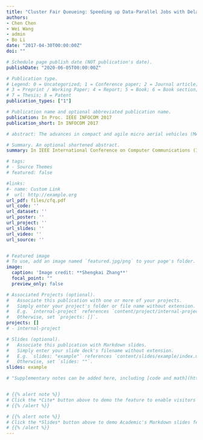 ```yaml
---
title: "Cluster Fair Queueing: Speeding up Data-Parallel Jobs with Delay Guarantees"
authors:
- Chen Chen
- Wei Wang
- admin
- Bo Li
date: "2017-04-30T00:00:00Z"
doi: ""

# Schedule page publish date (NOT publication's date).
publishDate: "2020-06-05T00:00:00Z"

# Publication type.
# Legend: 0 = Uncategorized; 1 = Conference paper; 2 = Journal article;
# 3 = Preprint / Working Paper; 4 = Report; 5 = Book; 6 = Book section;
# 7 = Thesis; 8 = Patent
publication_types: ["1"]

# Publication name and optional abbreviated publication name.
publication: In Proc. IEEE INFOCOM 2017
publication_short: In INFOCOM 2017

# abstract: The advances in compact and agile micro aerial vehicles (MAVs) have shown great potential in replacing humans for labor-intensive or dangerous indoor investigation, such as warehouse management and fire rescue. However, the design of a state estimation system that enables autonomous flight in such dim or smoky environments presents a conundrum:.

# Summary. An optional shortened abstract.
summary: In IEEE International Conference on Computer Communications (INFOCOM) 2017

# tags:
# - Source Themes
# featured: false

#links:
#- name: Custom Link
#  url: http://example.org
url_pdf: files/cfq.pdf
url_code: ''
url_dataset: ''
url_poster: ''
url_project: ''
url_slides: ''
url_video: ''
url_source: ''


# Featured image
# To use, add an image named `featured.jpg/png` to your page's folder.
image:
  caption: 'Image credit: **Shengkai Zhang**'
  focal_point: ""
  preview_only: false

# Associated Projects (optional).
#   Associate this publication with one or more of your projects.
#   Simply enter your project's folder or file name without extension.
#   E.g. `internal-project` references `content/project/internal-project/index.md`.
#   Otherwise, set `projects: []`.
projects: []
# - internal-project

# Slides (optional).
#   Associate this publication with Markdown slides.
#   Simply enter your slide deck's filename without extension.
#   E.g. `slides: "example"` references `content/slides/example/index.md`.
#   Otherwise, set `slides: ""`.
slides: example

# "Supplementary notes can be added here, including [code and math](https://sourcethemes.com/academic/docs/writing-markdown-latex/)."


# {{% alert note %}}
# Click the *Cite* button above to demo the feature to enable visitors to import publication metadata into their reference management software.
# {{% /alert %}}

# {{% alert note %}}
# Click the *Slides* button above to demo Academic's Markdown slides feature.
# {{% /alert %}}
---
```

